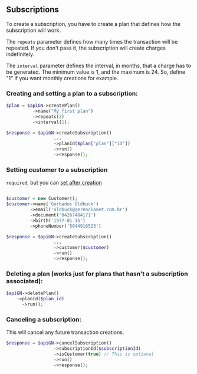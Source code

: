 ## Subscriptions ##

To create a subscription, you have to create a plan that defines how the subscription will work.

The `repeats` parameter defines how many times the transaction will be repeated. If you don't pass it, the subscription will create charges indefinitely.

The `interval` parameter defines the interval, in months, that a charge has to be generated. The minimum value is 1, and the maximum is 24. So, define "1" if you want monthly creations for example.

### Creating and setting a plan to a subscription:
```php
$plan = $apiGN->createPlan()
      	  ->name("My first plan")
      	  ->repeats(2)
      	  ->interval(1);

$response = $apiGN->createSubscription()
                  ...
                  ->planId($plan["plan"]["id"])
                  ->run()
                  ->response();
```

### Setting customer to a subscription
`required`, but you can [set after creation](/docs/CUSTOMER.md)
 ```php
 
 $customer = new Customer();
 $customer->name('Gorbadoc Oldbuck')
          ->email('oldbuck@gerencianet.com.br')
          ->document('04267484171')
          ->birth('1977-01-15')
          ->phoneNumber('5044916523')
 
 $response = $apiGN->createSubscription()
                   ...
                   ->customer($customer)
                   ->run()
                   ->response();
 ```

### Deleting a plan (works just for plans that hasn't a subscription associated):
```php
$apiGN->deletePlan()
	->planId($plan_id)	
      ->run();
```

### Canceling a subscription:

This will cancel any future transaction creations.
```php
$response = $apiGN->cancelSubscription()
                  ->subscriptionId($subscriptionId)
                  ->isCustomer(true) // This is optional
                  ->run()
                  ->response();
```
